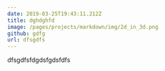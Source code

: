 ```yaml
---
date: 2019-03-25T19:43:11.212Z
title: dghdghfd
image: /pages/projects/markdown/img/2d_in_3d.png
github: gdfg
url: dfsgdfs
---
```

dfsgdfsfdgdsfgdsfdfs
